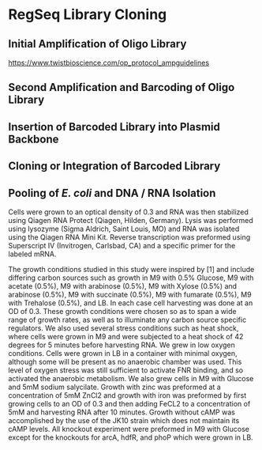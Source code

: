 # RegSeq Library Cloning

## Initial Amplification of Oligo Library
https://www.twistbioscience.com/op_protocol_ampguidelines

## Second Amplification and Barcoding of Oligo Library

## Insertion of Barcoded Library into Plasmid Backbone

## Cloning or Integration of Barcoded Library

## Pooling of _E. coli_ and DNA / RNA Isolation

Cells were grown to an optical density of 0.3 and RNA was then stabilized using Qiagen RNA
Protect (Qiagen, Hilden, Germany). Lysis was performed using lysozyme (Sigma Aldrich, Saint
Louis, MO) and RNA was isolated using the Qiagen RNA Mini Kit. Reverse transcription was
preformed using Superscript IV (Invitrogen, Carlsbad, CA) and a specific primer for the labeled
mRNA. 

The growth conditions studied in this study were inspired by [1] and include differing carbon
sources such as growth in M9 with 0.5% Glucose, M9 with acetate (0.5%), M9 with arabinose
(0.5%), M9 with Xylose (0.5%) and arabinose (0.5%), M9 with succinate (0.5%), M9 with fumarate
(0.5%), M9 with Trehalose (0.5%), and LB. In each case cell harvesting was done at an OD of 0.3.
These growth conditions were chosen so as to span a wide range of growth rates, as well as to
illuminate any carbon source specific regulators.
We also used several stress conditions such as heat shock, where cells were grown in M9 and
were subjected to a heat shock of 42 degrees for 5 minutes before harvesting RNA. We grew in
low oxygen conditions. Cells were grown in LB in a container with minimal oxygen, although
some will be present as no anaerobic chamber was used. This level of oxygen stress was still
sufficient to activate FNR binding, and so activated the anaerobic metabolism. We also grew cells
in M9 with Glucose and 5mM sodium salycilate.
Growth with zinc was preformed at a concentration of 5mM ZnCl2 and growth with iron was
preformed by first growing cells to an OD of 0.3 and then adding FeCL2 to a concentration of
5mM and harvesting RNA after 10 minutes. Growth without cAMP was accomplished by the use
of the JK10 strain which does not maintain its cAMP levels.
All knockout experiment were preformed in M9 with Glucose except for the knockouts for
arcA, hdfR, and phoP which were grown in LB.

